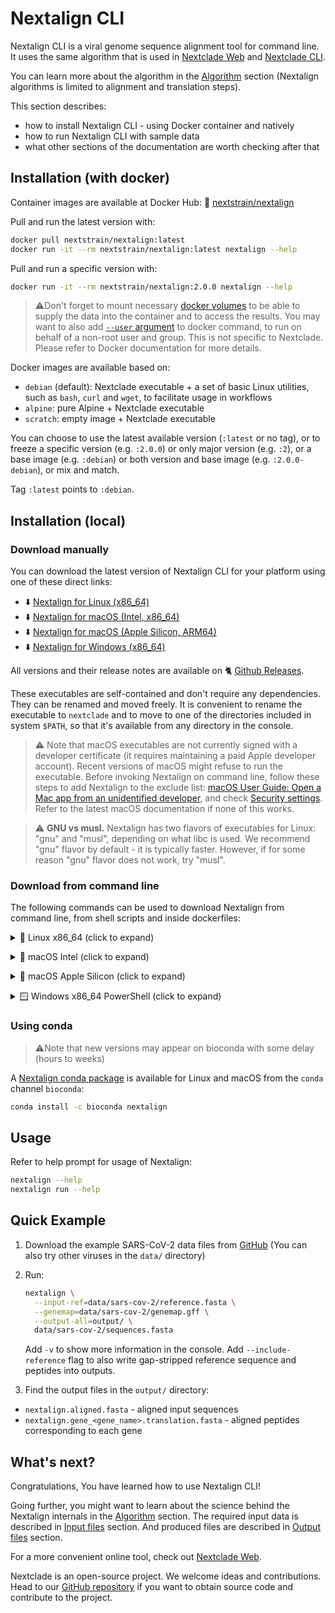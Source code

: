 # Nextalign CLI

Nextalign CLI is a viral genome sequence alignment tool for command line. It uses the same algorithm that is used in [Nextclade Web](nextclade-web) and [Nextclade CLI](nextclade-cli).

You can learn more about the algorithm in the [Algorithm](algorithm) section (Nextalign algorithms is limited to alignment and translation steps).

This section describes:

- how to install Nextalign CLI - using Docker container and natively
- how to run Nextalign CLI with sample data
- what other sections of the documentation are worth checking after that

## Installation (with docker)

Container images are available at Docker Hub: 🐋 [nextstrain/nextalign](https://hub.docker.com/r/nextstrain/nextalign)

Pull and run the latest version with:

```bash
docker pull nextstrain/nextalign:latest
docker run -it --rm nextstrain/nextalign:latest nextalign --help
```

Pull and run a specific version with:

```bash
docker run -it --rm nextstrain/nextalign:2.0.0 nextalign --help
```

> ⚠️Don't forget to mount necessary [docker volumes](https://docs.docker.com/storage/volumes/) to be able to supply the data into the container and to access the results. You may want to also add [`--user` argument](https://docs.docker.com/engine/reference/commandline/run/) to docker command, to run on behalf of a non-root user and group. This is not specific to Nextclade. Please refer to Docker documentation for more details.

Docker images are available based on:

- `debian` (default): Nextclade executable + a set of basic Linux utilities, such as `bash`, `curl` and `wget`, to facilitate usage in workflows
- `alpine`: pure Alpine + Nextclade executable
- `scratch`: empty image + Nextclade executable

You can choose to use the latest available version (`:latest` or no tag), or to freeze a specific version (e.g. `:2.0.0`) or only major version (e.g. `:2`), or a base image (e.g. `:debian`) or both version and base image (e.g. `:2.0.0-debian`), or mix and match.

Tag `:latest` points to `:debian`.

## Installation (local)

### Download manually

You can download the latest version of Nextalign CLI for your platform using one of these direct links:

- ⬇️ [Nextalign for Linux (x86_64)](https://github.com/nextstrain/nextalign/releases/latest/download/nextalign-x86_64-unknown-linux-gnu)
- ⬇️ [Nextalign for macOS (Intel, x86_64)](https://github.com/nextstrain/nextalign/releases/latest/download/nextalign-x86_64-apple-darwin)
- ⬇️ [Nextalign for macOS (Apple Silicon, ARM64)](https://github.com/nextstrain/nextalign/releases/latest/download/nextalign-aarch64-apple-darwin)
- ⬇️ [Nextalign for Windows (x86_64)](https://github.com/nextstrain/nextalign/releases/latest/download/nextclade-x86_64-pc-windows-gnu.exe)

All versions and their release notes are available on 🐈 [Github Releases](https://github.com/nextstrain/nextclade/releases).

These executables are self-contained and don't require any dependencies. They can be renamed and moved freely. It is convenient to rename the executable to `nextclade` and to move to one of the directories included in system `$PATH`, so that it's available from any directory in the console.

> ⚠️ Note that macOS executables are not currently signed with a developer certificate (it requires maintaining a paid Apple developer account). Recent versions of macOS might refuse to run the executable. Before invoking Nextalign on command line, follow these steps to add Nextalign to the exclude list:
> <a target="_blank" rel="noopener noreferrer" href="https://support.apple.com/guide/mac-help/open-a-mac-app-from-an-unidentified-developer-mh40616/mac">
> macOS User Guide: Open a Mac app from an unidentified developer</a>, and check <a target="_blank" rel="noopener noreferrer" href="https://support.apple.com/en-us/HT202491">
> Security settings</a>. Refer to the latest macOS documentation if none of this works.

> ⚠️ **GNU vs musl.** Nextalign has two flavors of executables for Linux: "gnu" and "musl", depending on what libc is used. We recommend "gnu" flavor by default - it is typically faster. However, if for some reason "gnu" flavor does not work, try "musl".

### Download from command line

The following commands can be used to download Nextalign from command line, from shell scripts and inside dockerfiles:

<p>
<details>
<summary>
🐧 Linux x86_64 (click to expand)
</summary>

Download latest version:

```bash
curl -fsSL "https://github.com/nextstrain/nextalign/releases/latest/download/nextalign-x86_64-unknown-linux-gnu" -o "nextalign" && chmod +x nextalign
```

Download specific version:

```bash
NEXTALIGN_VERSION=2.0.0 curl -fsSL "https://github.com/nextstrain/nextclade/releases/download/nextalign-${NEXTALIGN_VERSION}/nextalign-x86_64-unknown-linux-gnu" -o "nextalign" && chmod +x nextalign
```

</details>
</p>

<p>
<details>
<summary>
🍏 macOS Intel (click to expand)
</summary>

Download latest version:

```bash
curl -fsSL "https://github.com/nextstrain/nextclade/releases/latest/download/nextalign-x86_64-apple-darwin" -o "nextalign" && chmod +x nextalign
```

Download specific version:

```bash
NEXTALIGN_VERSION=2.0.0 curl -fsSL "https://github.com/nextstrain/nextclade/releases/download/nextalign-${NEXTALIGN_VERSION}/nextalign-x86_64-apple-darwin" -o "nextalign" && chmod +x nextalign
```

</details>
</p>

<p>
<details>
<summary>
🍎 macOS Apple Silicon (click to expand)
</summary>

Download latest version:

```bash
curl -fsSL "https://github.com/nextstrain/nextclade/releases/latest/download/nextalign-aarch64-apple-darwin" -o "nextalign" && chmod +x nextalign
```

Download specific version:

```bash
NEXTALIGN_VERSION=2.0.0 curl -fsSL "https://github.com/nextstrain/nextclade/releases/download/nextalign-${NEXTALIGN_VERSION}/nextalign-aarch64-apple-darwin" -o "nextalign" && chmod +x nextalign
```

</details>
</p>

<p>
<details>
<summary>
🪟 Windows x86_64 PowerShell (click to expand)
</summary>

Download latest version:

```
Invoke-WebRequest https://github.com/nextstrain/nextclade/releases/latest/download/nextalign-x86_64-pc-windows-gnu.exe -O nextalign
```

Download specific version:

```
$NEXTALIGN_VERSION=2.0.0
Invoke-WebRequest https://github.com/nextstrain/nextclade/releases/download/nextalign-$NEXTALIGN_VERSION/nextalign-x86_64-pc-windows-gnu.exe -O nextalign
```

</details>
</p>

### Using conda

> ⚠️Note that new versions may appear on bioconda with some delay (hours to weeks)

A [Nextalign conda package]((https://anaconda.org/bioconda/nextalign)) is available for Linux and macOS from the `conda` channel `bioconda`:

```bash
conda install -c bioconda nextalign
```

## Usage

Refer to help prompt for usage of Nextalign:

```bash
nextalign --help
nextalign run --help
```

## Quick Example

1. Download the example SARS-CoV-2 data files from [GitHub](https://github.com/nextstrain/nextclade_data/tree/master/data/datasets/sars-cov-2/references/MN908947/versions/2021-10-11T19:00:32Z/files)
   (You can also try other viruses in the `data/` directory)

2. Run:

   ```bash
   nextalign \
     --input-ref=data/sars-cov-2/reference.fasta \
     --genemap=data/sars-cov-2/genemap.gff \
     --output-all=output/ \
     data/sars-cov-2/sequences.fasta
   ```

   Add `-v` to show more information in the console. Add `--include-reference` flag to also write gap-stripped reference sequence and peptides into outputs.

3. Find the output files in the `output/` directory:

- `nextalign.aligned.fasta` - aligned input sequences
- `nextalign.gene_<gene_name>.translation.fasta` - aligned peptides corresponding to each gene

## What's next?

Congratulations, You have learned how to use Nextalign CLI!

Going further, you might want to learn about the science behind the Nextalign internals in the [Algorithm](algorithm) section. The required input data is described in [Input files](input-files) section. And produced files are described in [Output files](output-files) section.

For a more convenient online tool, check out [Nextclade Web](nextclade-web).

Nextclade is an open-source project. We welcome ideas and contributions. Head to our [GitHub repository](https://github.com/nextstrain/nextclade) if you want to obtain source code and contribute to the project.
